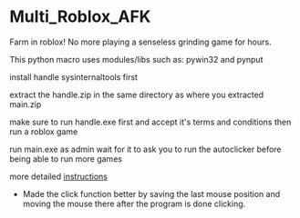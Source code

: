 # Multi_Roblox_AFK
Farm in roblox! No more playing a senseless grinding game for hours.

This python macro uses modules/libs such as: pywin32 and pynput

install handle sysinternaltools first

extract the handle.zip  in the same directory as where you extracted main.zip

make sure to run handle.exe first and accept it's terms and conditions then run a roblox game 

run main.exe as admin wait for it to ask you to run the autoclicker before being able to run more games

more detailed [instructions](https://youtu.be/zm_GHN7llyY)

+ Made the click function better by saving the last mouse position and moving the mouse there after the program is done clicking.
